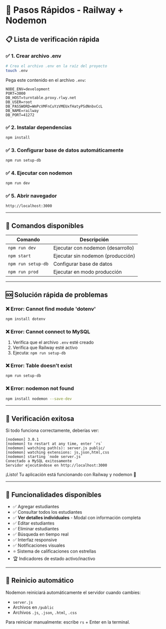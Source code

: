 # 🚀 Pasos Rápidos - Railway + Nodemon

## 📋 Lista de verificación rápida

### ✅ **1. Crear archivo .env**
```bash
# Crea el archivo .env en la raíz del proyecto
touch .env
```

Pega este contenido en el archivo `.env`:
```env
NODE_ENV=development
PORT=3000
DB_HOST=turntable.proxy.rlwy.net
DB_USER=root
DB_PASSWORD=WmPcVMFnCuYzVMEUxfHatyPSdNnbvCcL
DB_NAME=railway
DB_PORT=41272
```

### ✅ **2. Instalar dependencias**
```bash
npm install
```

### ✅ **3. Configurar base de datos automáticamente**
```bash
npm run setup-db
```

### ✅ **4. Ejecutar con nodemon**
```bash
npm run dev
```

### ✅ **5. Abrir navegador**
```
http://localhost:3000
```

---

## 🔧 Comandos disponibles

| Comando | Descripción |
|---------|-------------|
| `npm run dev` | Ejecutar con nodemon (desarrollo) |
| `npm start` | Ejecutar sin nodemon (producción) |
| `npm run setup-db` | Configurar base de datos |
| `npm run prod` | Ejecutar en modo producción |

---

## 🆘 Solución rápida de problemas

### ❌ **Error: Cannot find module 'dotenv'**
```bash
npm install dotenv
```

### ❌ **Error: Cannot connect to MySQL**
1. Verifica que el archivo `.env` esté creado
2. Verifica que Railway esté activo
3. Ejecuta: `npm run setup-db`

### ❌ **Error: Table doesn't exist**
```bash
npm run setup-db
```

### ❌ **Error: nodemon not found**
```bash
npm install nodemon --save-dev
```

---

## 🎯 **Verificación exitosa**

Si todo funciona correctamente, deberías ver:

```
[nodemon] 3.0.1
[nodemon] to restart at any time, enter `rs`
[nodemon] watching path(s): server.js public/
[nodemon] watching extensions: js,json,html,css
[nodemon] starting `node server.js`
Conectado a MySQL exitosamente
Servidor ejecutándose en http://localhost:3000
```

¡Listo! Tu aplicación está funcionando con Railway y nodemon 🎉

---

## 📱 **Funcionalidades disponibles**

- ✅ Agregar estudiantes
- ✅ Consultar todos los estudiantes
- ✅ **Ver detalles individuales** - Modal con información completa
- ✅ Editar estudiantes
- ✅ Eliminar estudiantes
- ✅ Búsqueda en tiempo real
- ✅ Interfaz responsive
- ✅ Notificaciones visuales
- ⭐ Sistema de calificaciones con estrellas
- 🏆 Indicadores de estado activo/inactivo

---

## 🔄 **Reinicio automático**

Nodemon reiniciará automáticamente el servidor cuando cambies:
- `server.js`
- Archivos en `/public`
- Archivos `.js`, `.json`, `.html`, `.css`

Para reiniciar manualmente: escribe `rs` + Enter en la terminal. 